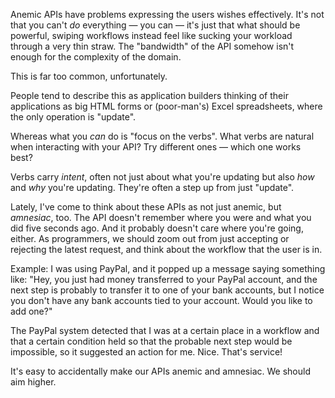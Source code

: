 Anemic APIs have problems expressing the users wishes effectively. It's not
that you can't *do* everything &mdash; you can &mdash; it's just that what
should be powerful, swiping workflows instead feel like sucking your workload
through a very thin straw. The "bandwidth" of the API somehow isn't enough
for the complexity of the domain.

This is far too common, unfortunately.

People tend to describe this as application builders thinking of their
applications as big HTML forms or (poor-man's) Excel spreadsheets, where the
only operation is "update".

Whereas what you *can* do is "focus on the verbs". What verbs are natural when
interacting with your API? Try different ones &mdash; which one works best?

Verbs carry *intent*, often not just about what you're updating but also *how*
and *why* you're updating. They're often a step up from just "update".

Lately, I've come to think about these APIs as not just anemic, but *amnesiac*,
too. The API doesn't remember where you were and what you did five seconds ago.
And it probably doesn't care where you're going, either. As programmers, we
should zoom out from just accepting or rejecting the latest request, and think
about the workflow that the user is in.

Example: I was using PayPal, and it popped up a message saying something like:
"Hey, you just had money transferred to your PayPal account, and the next step
is probably to transfer it to one of your bank accounts, but I notice you don't
have any bank accounts tied to your account. Would you like to add one?"

The PayPal system detected that I was at a certain place in a workflow and that
a certain condition held so that the probable next step would be impossible, so
it suggested an action for me. Nice. That's service!

It's easy to accidentally make our APIs anemic and amnesiac. We should aim
higher.
